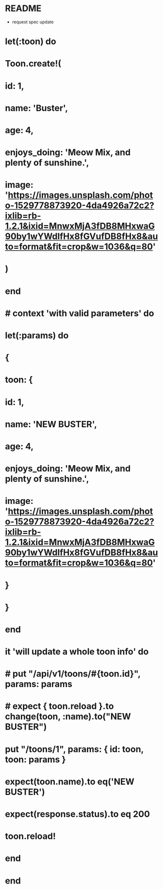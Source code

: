 # README

* request spec update

# let(:toon) do
#   Toon.create!(    
#       id: 1,  
#       name: 'Buster',
#       age: 4,
#       enjoys_doing: 'Meow Mix, and plenty of sunshine.',
#       image: 'https://images.unsplash.com/photo-1529778873920-4da4926a72c2?ixlib=rb-1.2.1&ixid=MnwxMjA3fDB8MHxwaG90by1wYWdlfHx8fGVufDB8fHx8&auto=format&fit=crop&w=1036&q=80'
#   )
# end
  
# # context 'with valid parameters' do
# let(:params) do 
#   {
#     toon: {
#       id: 1,
#       name: 'NEW BUSTER',
#       age: 4,
#       enjoys_doing: 'Meow Mix, and plenty of sunshine.',
#       image: 'https://images.unsplash.com/photo-1529778873920-4da4926a72c2?ixlib=rb-1.2.1&ixid=MnwxMjA3fDB8MHxwaG90by1wYWdlfHx8fGVufDB8fHx8&auto=format&fit=crop&w=1036&q=80'
#     }
#   }
# end


# it 'will update a whole toon info' do
#   # put "/api/v1/toons/#{toon.id}", params: params
#   # expect { toon.reload }.to change(toon, :name).to("NEW BUSTER")
#   put "/toons/1", params: { id: toon, toon: params }
#   expect(toon.name).to eq('NEW BUSTER')
#   expect(response.status).to eq 200
#   toon.reload!
# end
    
# end